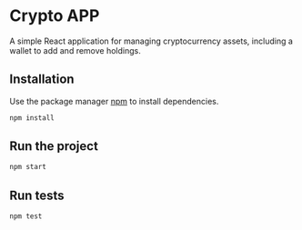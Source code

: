 # Crypto APP
A simple React application for managing cryptocurrency assets, including a wallet to add and remove holdings.


## Installation

Use the package manager [npm](https://docs.npmjs.com/downloading-and-installing-node-js-and-npm) to install dependencies.

```bash
npm install
```

## Run the project
```bash
npm start
```

## Run tests
```bash
npm test
```